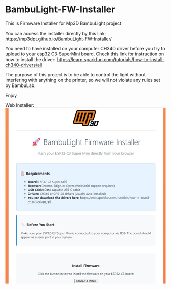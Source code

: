 # BambuLight-FW-Installer
This is Firmware Installer for Mp3D BambuLight project

You can access the installer directly by this link:
https://mp3dpt.github.io/BambuLight-FW-Installer/

You need to have installed on your computer CH340 driver before you try to upload to your esp32 C3 SuperMini board.
Check this link for instruction on how to install the driver:
https://learn.sparkfun.com/tutorials/how-to-install-ch340-drivers/all

The purpose of this project is to be able to control the light without interfering with anything on the printer, so we will not violate any rules set by BambuLab.

Enjoy


Web Installer: 
![alt text](https://github.com/MP3DPT/BambuLight-FW-Installer/blob/main/06.jpg "Web installer")
